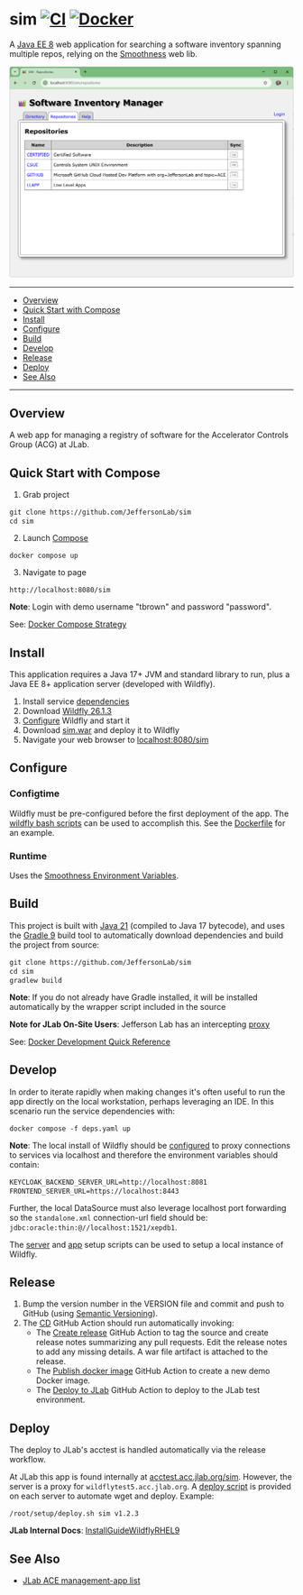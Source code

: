 # sim [![CI](https://github.com/JeffersonLab/sim/actions/workflows/ci.yaml/badge.svg)](https://github.com/JeffersonLab/sim/actions/workflows/ci.yaml) [![Docker](https://img.shields.io/docker/v/jeffersonlab/sim?sort=semver&label=DockerHub)](https://hub.docker.com/r/jeffersonlab/sim)
A [Java EE 8](https://en.wikipedia.org/wiki/Jakarta_EE) web application for searching a software inventory spanning multiple repos, relying on the [Smoothness](https://github.com/JeffersonLab/smoothness) web lib.

![Screenshot](https://github.com/JeffersonLab/sim/raw/main/Screenshot.png?raw=true "Screenshot")

---
- [Overview](https://github.com/JeffersonLab/sim#overview)
- [Quick Start with Compose](https://github.com/JeffersonLab/sim#quick-start-with-compose)
- [Install](https://github.com/JeffersonLab/sim#install)
- [Configure](https://github.com/JeffersonLab/sim#configure)
- [Build](https://github.com/JeffersonLab/smoothenss-sim#build)
- [Develop](https://github.com/JeffersonLab/sim#develop)
- [Release](https://github.com/JeffersonLab/sim#release)
- [Deploy](https://github.com/JeffersonLab/sim#deploy)
- [See Also](https://github.com/JeffersonLab/sim#see-also)
---

## Overview
A web app for managing a registry of software for the Accelerator Controls Group (ACG) at JLab.

## Quick Start with Compose
1. Grab project
```
git clone https://github.com/JeffersonLab/sim
cd sim
```
2. Launch [Compose](https://github.com/docker/compose)
```
docker compose up
```
3. Navigate to page
```
http://localhost:8080/sim
```

**Note**: Login with demo username "tbrown" and password "password".

See: [Docker Compose Strategy](https://gist.github.com/slominskir/a7da801e8259f5974c978f9c3091d52c)

## Install
This application requires a Java 17+ JVM and standard library to run, plus a Java EE 8+ application server (developed with Wildfly).


1. Install service [dependencies](https://github.com/JeffersonLab/sim/blob/main/deps.yaml)
2. Download [Wildfly 26.1.3](https://www.wildfly.org/downloads/)
3. [Configure](https://github.com/JeffersonLab/sim#configure) Wildfly and start it
4. Download [sim.war](https://github.com/JeffersonLab/sim/releases) and deploy it to Wildfly
5. Navigate your web browser to [localhost:8080/sim](http://localhost:8080/sim)

## Configure

### Configtime
Wildfly must be pre-configured before the first deployment of the app. The [wildfly bash scripts](https://github.com/JeffersonLab/wildfly#configure) can be used to accomplish this. See the [Dockerfile](https://github.com/JeffersonLab/sim/blob/main/Dockerfile) for an example.

### Runtime
Uses the [Smoothness Environment Variables](https://github.com/JeffersonLab/smoothness#environment-variables).

## Build
This project is built with [Java 21](https://adoptium.net/) (compiled to Java 17 bytecode), and uses the [Gradle 9](https://gradle.org/) build tool to automatically download dependencies and build the project from source:

```
git clone https://github.com/JeffersonLab/sim
cd sim
gradlew build
```
**Note**: If you do not already have Gradle installed, it will be installed automatically by the wrapper script included in the source

**Note for JLab On-Site Users**: Jefferson Lab has an intercepting [proxy](https://gist.github.com/slominskir/92c25a033db93a90184a5994e71d0b78)

See: [Docker Development Quick Reference](https://gist.github.com/slominskir/a7da801e8259f5974c978f9c3091d52c#development-quick-reference)

## Develop
In order to iterate rapidly when making changes it's often useful to run the app directly on the local workstation, perhaps leveraging an IDE.  In this scenario run the service dependencies with:
```
docker compose -f deps.yaml up
```
**Note**: The local install of Wildfly should be [configured](https://github.com/JeffersonLab/cnm#configure) to proxy connections to services via localhost and therefore the environment variables should contain:
```
KEYCLOAK_BACKEND_SERVER_URL=http://localhost:8081
FRONTEND_SERVER_URL=https://localhost:8443
```
Further, the local DataSource must also leverage localhost port forwarding so the `standalone.xml` connection-url field should be: `jdbc:oracle:thin:@//localhost:1521/xepdb1`.

The [server](https://github.com/JeffersonLab/wildfly/blob/main/scripts/server-setup.sh) and [app](https://github.com/JeffersonLab/wildfly/blob/main/scripts/app-setup.sh) setup scripts can be used to setup a local instance of Wildfly.

## Release
1. Bump the version number in the VERSION file and commit and push to GitHub (using [Semantic Versioning](https://semver.org/)).
2. The [CD](https://github.com/JeffersonLab/sim/blob/main/.github/workflows/cd.yaml) GitHub Action should run automatically invoking:
    - The [Create release](https://github.com/JeffersonLab/java-workflows/blob/main/.github/workflows/gh-release.yaml) GitHub Action to tag the source and create release notes summarizing any pull requests.   Edit the release notes to add any missing details.  A war file artifact is attached to the release.
    - The [Publish docker image](https://github.com/JeffersonLab/container-workflows/blob/main/.github/workflows/docker-publish.yaml) GitHub Action to create a new demo Docker image.
    - The [Deploy to JLab](https://github.com/JeffersonLab/general-workflows/blob/main/.github/workflows/jlab-deploy-app.yaml) GitHub Action to deploy to the JLab test environment.

## Deploy
The deploy to JLab's acctest is handled automatically via the release workflow.

At JLab this app is found internally at [acctest.acc.jlab.org/sim](https://acctest.acc.jlab.org/sim).  However, the server is a proxy for `wildflytest5.acc.jlab.org`.   A [deploy script](https://github.com/JeffersonLab/wildfly/blob/main/scripts/deploy.sh) is provided on each server to automate wget and deploy.  Example:

```
/root/setup/deploy.sh sim v1.2.3
```

**JLab Internal Docs**:  [InstallGuideWildflyRHEL9](https://accwiki.acc.jlab.org/do/view/SysAdmin/InstallGuideWildflyRHEL9)

## See Also
- [JLab ACE management-app list](https://github.com/search?q=org%3Ajeffersonlab+topic%3Aace+topic%3Amanagement-app&type=repositories)
